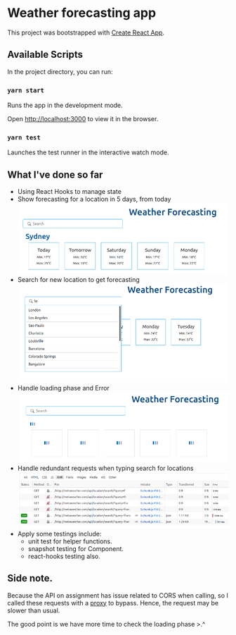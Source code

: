
# Weather forecasting app 

  

This project was bootstrapped with [Create React App](https://github.com/facebook/create-react-app).

  

## Available Scripts

  
In the project directory, you can run:

  

### `yarn start`

  

Runs the app in the development mode.

Open [http://localhost:3000](http://localhost:3000) to view it in the browser.

  

### `yarn test`


Launches the test runner in the interactive watch mode.


## What I've done so far
- Using React Hooks to manage state
- Show forecasting for a location in 5 days, from today ![alt defaultView](./defaultView.png)
- Search for new location to get forecasting ![alt defaultView](searchView.png)
- Handle loading phase and Error ![alt defaultView](loadingView.png) 
- Handle redundant requests when typing search for locations ![alt defaultView](redundantRequest.png) 
- Apply some testings include: 
	- unit test for helper functions.
	- snapshot testing for Component.
	- react-hooks testing also.

##  Side note.
 Because the API on assignment has issue related to CORS when calling, so I called these requests with a [proxy](https://gist.github.com/jesperorb/6ca596217c8dfba237744966c2b5ab1e) to bypass. Hence, the request may be slower than usual. 
 
 The good point is we have more time to check the loading phase >.^

